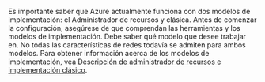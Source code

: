 Es importante saber que Azure actualmente funciona con dos modelos de implementación: el Administrador de recursos y clásica. Antes de comenzar la configuración, asegúrese de que comprendan las herramientas y los modelos de implementación. Debe saber qué modelo que desee trabajar en. No todas las características de redes todavía se admiten para ambos modelos. Para obtener información acerca de los modelos de implementación, vea [Descripción de administrador de recursos e implementación clásico](../articles/resource-manager-deployment-model.md).
